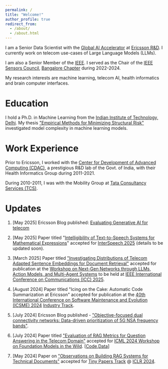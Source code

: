 ```yaml
---
permalink: /
title: "Welcome!"
author_profile: true
redirect_from: 
  - /about/
  - /about.html
---
```



I am a Senior Data Scientist with the [Global AI Accelerator](https://www.ericsson.com/en/about-us/company-facts/ericsson-worldwide/india/ericsson-in-india/global-artificial-intelligence-accelerator-india)  at [Ericsson R&D](https://www.ericsson.com/en). I currently work on telecom use-cases of Large Language Models (LLMs).

I am also a Senior Member of the [IEEE](https://www.ieee.org/). I served as the Chair of the [IEEE Sensors Council](https://ieee-sensors.org/), [Bangalore Chapter](https://sensorscouncil.ieeebangalore.org/) during 2022-2024.

My research interests are machine learning, telecom AI, health informatics and brain computer interfaces. 

Education
=====
I hold a Ph.D. in Machine Learning from the [Indian Institute of Technology, Delhi](https://home.iitd.ac.in/). My thesis ["Empirical Methods for Minimizing Structural Risk"](https://www.youtube.com/watch?v=SP5HokIjxHw) investigated model complexity in machine learning models.

Work Experience
=====
Prior to Ericsson, I worked with the [Center for Development of Advanced Computing (CDAC)](https://www.cdac.in/), a prestigious R&D lab of the Govt. of India, with their Health Informatics Group during 2011-2021. 

During 2010-2011, I was with the Mobility Group at [Tata Consultancy Services (TCS)](https://www.tcs.com/). 

Updates
=====

1. [May 2025] Ericsson Blog published: [Evaluating Generative AI for telecom](https://www.ericsson.com/en/blog/2025/5/evaluating-generative-ai-for-telecom)

2. [May 2025] Paper titled "[Intelligibility of Text-to-Speech Systems for Mathematical Expressions](https://arxiv.org/abs/2506.11086)" accepted for [InterSpeech 2025](https://www.interspeech2025.org/home) (details to be updated soon).

3. [March 2025] Paper titled ["Investigating Distributions of Telecom Adapted Sentence Embeddings for Document Retrieval"](https://arxiv.org/abs/2406.12336) accepted for publication at the [Workshop on Next-Gen Networks through LLMs, Action Models, and Multi-Agent Systems](https://icc2025.ieee-icc.org/workshop/ws20-workshop-next-gen-networks-through-llms-action-models-and-multi-agent-systems) to be held at [IEEE International Conference on Communications (ICC) 2025](https://icc2025.ieee-icc.org/call-workshop-papers).

4. [August 2024] Paper titled "Icing on the Cake: Automatic Code Summarization at Ericsson" accepted for publication at the [40th International Conference on Software Maintenance and Evolution (ICSME) 2024](https://conf.researchr.org/home/icsme-2024) [Industry Track](https://conf.researchr.org/track/icsme-2024/icsme-2024-industry-track). 

5. [July 2024] Ericsson Blog published - ["Objective-focused dual connectivity networks: Data-driven prioritization of 5G NSA frequency bands"](https://www.ericsson.com/en/blog/2024/7/data-driven-prioritization-of-5g-nsa-bands).

6. [July 2024] Paper titled ["Evaluation of RAG Metrics for Question Answering in the Telecom Domain"](https://openreview.net/pdf?id=L74piNoToX) accepted for [ICML 2024 Workshop on Foundation Models in the Wild](https://icml-fm-wild.github.io). [[Code](https://anonymous.4open.science/r/ragas_updated-FFC6),[Data](https://github.com/EricssonResearch/TeleQuAD)]

7. [May 2024] Paper on ["Observations on Building RAG Systems for Technical Documents"](https://openreview.net/forum?id=RFujq4HoV4) accepted for [Tiny Papers Track](https://iclr.cc/Conferences/2024/CallForTinyPapers) @ [ICLR 2024](https://iclr.cc/).

<!-- This is the front page of a website that is powered by the [Academic Pages template](https://github.com/academicpages/academicpages.github.io) and hosted on GitHub pages. [GitHub pages](https://pages.github.com) is a free service in which websites are built and hosted from code and data stored in a GitHub repository, automatically updating when a new commit is made to the respository. This template was forked from the [Minimal Mistakes Jekyll Theme](https://mmistakes.github.io/minimal-mistakes/) created by Michael Rose, and then extended to support the kinds of content that academics have: publications, talks, teaching, a portfolio, blog posts, and a dynamically-generated CV. You can fork [this repository](https://github.com/academicpages/academicpages.github.io) right now, modify the configuration and markdown files, add your own PDFs and other content, and have your own site for free, with no ads! An older version of this template powers my own personal website at [stuartgeiger.com](http://stuartgeiger.com), which uses [this Github repository](https://github.com/staeiou/staeiou.github.io).

A data-driven personal website
======
Like many other Jekyll-based GitHub Pages templates, Academic Pages makes you separate the website's content from its form. The content & metadata of your website are in structured markdown files, while various other files constitute the theme, specifying how to transform that content & metadata into HTML pages. You keep these various markdown (.md), YAML (.yml), HTML, and CSS files in a public GitHub repository. Each time you commit and push an update to the repository, the [GitHub pages](https://pages.github.com/) service creates static HTML pages based on these files, which are hosted on GitHub's servers free of charge.

Many of the features of dynamic content management systems (like Wordpress) can be achieved in this fashion, using a fraction of the computational resources and with far less vulnerability to hacking and DDoSing. You can also modify the theme to your heart's content without touching the content of your site. If you get to a point where you've broken something in Jekyll/HTML/CSS beyond repair, your markdown files describing your talks, publications, etc. are safe. You can rollback the changes or even delete the repository and start over -- just be sure to save the markdown files! Finally, you can also write scripts that process the structured data on the site, such as [this one](https://github.com/academicpages/academicpages.github.io/blob/master/talkmap.ipynb) that analyzes metadata in pages about talks to display [a map of every location you've given a talk](https://academicpages.github.io/talkmap.html).

Getting started
======
1. Register a GitHub account if you don't have one and confirm your e-mail (required!)
1. Fork [this repository](https://github.com/academicpages/academicpages.github.io) by clicking the "fork" button in the top right. 
1. Go to the repository's settings (rightmost item in the tabs that start with "Code", should be below "Unwatch"). Rename the repository "[your GitHub username].github.io", which will also be your website's URL.
1. Set site-wide configuration and create content & metadata (see below -- also see [this set of diffs](http://archive.is/3TPas) showing what files were changed to set up [an example site](https://getorg-testacct.github.io) for a user with the username "getorg-testacct")
1. Upload any files (like PDFs, .zip files, etc.) to the files/ directory. They will appear at https://[your GitHub username].github.io/files/example.pdf.  
1. Check status by going to the repository settings, in the "GitHub pages" section

Site-wide configuration
------
The main configuration file for the site is in the base directory in [_config.yml](https://github.com/academicpages/academicpages.github.io/blob/master/_config.yml), which defines the content in the sidebars and other site-wide features. You will need to replace the default variables with ones about yourself and your site's github repository. The configuration file for the top menu is in [_data/navigation.yml](https://github.com/academicpages/academicpages.github.io/blob/master/_data/navigation.yml). For example, if you don't have a portfolio or blog posts, you can remove those items from that navigation.yml file to remove them from the header. 

Create content & metadata
------
For site content, there is one markdown file for each type of content, which are stored in directories like _publications, _talks, _posts, _teaching, or _pages. For example, each talk is a markdown file in the [_talks directory](https://github.com/academicpages/academicpages.github.io/tree/master/_talks). At the top of each markdown file is structured data in YAML about the talk, which the theme will parse to do lots of cool stuff. The same structured data about a talk is used to generate the list of talks on the [Talks page](https://academicpages.github.io/talks), each [individual page](https://academicpages.github.io/talks/2012-03-01-talk-1) for specific talks, the talks section for the [CV page](https://academicpages.github.io/cv), and the [map of places you've given a talk](https://academicpages.github.io/talkmap.html) (if you run this [python file](https://github.com/academicpages/academicpages.github.io/blob/master/talkmap.py) or [Jupyter notebook](https://github.com/academicpages/academicpages.github.io/blob/master/talkmap.ipynb), which creates the HTML for the map based on the contents of the _talks directory).

**Markdown generator**

I have also created [a set of Jupyter notebooks](https://github.com/academicpages/academicpages.github.io/tree/master/markdown_generator
) that converts a CSV containing structured data about talks or presentations into individual markdown files that will be properly formatted for the Academic Pages template. The sample CSVs in that directory are the ones I used to create my own personal website at stuartgeiger.com. My usual workflow is that I keep a spreadsheet of my publications and talks, then run the code in these notebooks to generate the markdown files, then commit and push them to the GitHub repository.

How to edit your site's GitHub repository
------
Many people use a git client to create files on their local computer and then push them to GitHub's servers. If you are not familiar with git, you can directly edit these configuration and markdown files directly in the github.com interface. Navigate to a file (like [this one](https://github.com/academicpages/academicpages.github.io/blob/master/_talks/2012-03-01-talk-1.md) and click the pencil icon in the top right of the content preview (to the right of the "Raw | Blame | History" buttons). You can delete a file by clicking the trashcan icon to the right of the pencil icon. You can also create new files or upload files by navigating to a directory and clicking the "Create new file" or "Upload files" buttons. 

Example: editing a markdown file for a talk
![Editing a markdown file for a talk](/images/editing-talk.png)

For more info
------
More info about configuring Academic Pages can be found in [the guide](https://academicpages.github.io/markdown/). The [guides for the Minimal Mistakes theme](https://mmistakes.github.io/minimal-mistakes/docs/configuration/) (which this theme was forked from) might also be helpful. -->
